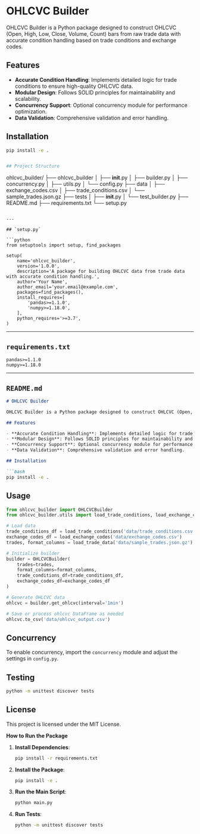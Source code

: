 # OHLCVC Builder

OHLCVC Builder is a Python package designed to construct OHLCVC (Open, High, Low, Close, Volume, Count) bars from raw trade data with accurate condition handling based on trade conditions and exchange codes.

## Features

- **Accurate Condition Handling**: Implements detailed logic for trade conditions to ensure high-quality OHLCVC data.
- **Modular Design**: Follows SOLID principles for maintainability and scalability.
- **Concurrency Support**: Optional concurrency module for performance optimization.
- **Data Validation**: Comprehensive validation and error handling.

## Installation

```bash
pip install -e .


## Project Structure

```
ohlcvc_builder/
├── ohlcvc_builder
│   ├── __init__.py
│   ├── builder.py
│   ├── concurrency.py
│   ├── utils.py
│   └── config.py
├── data
│   ├── exchange_codes.csv
│   ├── trade_conditions.csv
│   └── sample_trades.json.gz
├── tests
│   ├── __init__.py
│   └── test_builder.py
├── README.md
├── requirements.txt
└── setup.py
```

---

## `setup.py`

```python
from setuptools import setup, find_packages

setup(
    name='ohlcvc_builder',
    version='1.0.0',
    description='A package for building OHLCVC data from trade data with accurate condition handling.',
    author='Your Name',
    author_email='your.email@example.com',
    packages=find_packages(),
    install_requires=[
        'pandas>=1.1.0',
        'numpy>=1.18.0',
    ],
    python_requires='>=3.7',
)
```

---

## `requirements.txt`

```
pandas>=1.1.0
numpy>=1.18.0
```

---

## `README.md`

```markdown
# OHLCVC Builder

OHLCVC Builder is a Python package designed to construct OHLCVC (Open, High, Low, Close, Volume, Count) bars from raw trade data with accurate condition handling based on trade conditions and exchange codes.

## Features

- **Accurate Condition Handling**: Implements detailed logic for trade conditions to ensure high-quality OHLCVC data.
- **Modular Design**: Follows SOLID principles for maintainability and scalability.
- **Concurrency Support**: Optional concurrency module for performance optimization.
- **Data Validation**: Comprehensive validation and error handling.

## Installation

```bash
pip install -e .
```

## Usage

```python
from ohlcvc_builder import OHLCVCBuilder
from ohlcvc_builder.utils import load_trade_conditions, load_exchange_codes, load_trade_data

# Load data
trade_conditions_df = load_trade_conditions('data/trade_conditions.csv')
exchange_codes_df = load_exchange_codes('data/exchange_codes.csv')
trades, format_columns = load_trade_data('data/sample_trades.json.gz')

# Initialize builder
builder = OHLCVCBuilder(
    trades=trades,
    format_columns=format_columns,
    trade_conditions_df=trade_conditions_df,
    exchange_codes_df=exchange_codes_df
)

# Generate OHLCVC data
ohlcvc = builder.get_ohlcvc(interval='1min')

# Save or process ohlcvc DataFrame as needed
ohlcvc.to_csv('data/ohlcvc_output.csv')
```

## Concurrency

To enable concurrency, import the `concurrency` module and adjust the settings in `config.py`.

## Testing

```bash
python -m unittest discover tests
```

## License

This project is licensed under the MIT License.


**How to Run the Package**

1. **Install Dependencies**:

   ```bash
   pip install -r requirements.txt
   ```

2. **Install the Package**:

   ```bash
   pip install -e .
   ```

3. **Run the Main Script**:

   ```bash
   python main.py
   ```

4. **Run Tests**:

   ```bash
   python -m unittest discover tests
   ```
